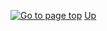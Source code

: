 <!--lint disable final-definition-->
<!--lint disable no-missing-blank-lines-->
<!--lint disable no-undefined-references-->
<!--lint disable no-unused-definitions-->
<!-- =====START PARTIAL - Copy text between the two comments, as needed===== -->

[![Go to page top](arrow-heading-up_16-16.png)](#package-name) [Up](#package-name)

<!-- ===============================END PARTIAL============================= -->
